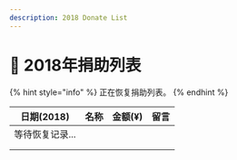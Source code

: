 ```yaml
---
description: 2018 Donate List
---
```


# 🐶 2018年捐助列表

{% hint style="info" %}
正在恢复捐助列表。
{% endhint %}

| 日期(2018)  | 名称 | 金额(¥) | 留言 |
| --------- | -- | ----- | -- |
| 等待恢复记录... |    |       |    |
|           |    |       |    |
|           |    |       |    |
